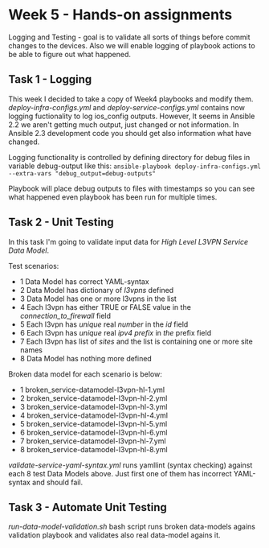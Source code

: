 # Week 5 - Hands-on assignments

Logging and Testing - goal is to validate all sorts of things before commit changes to the devices. Also we will enable logging of playbook actions to be able to figure out what happened.

## Task 1 - Logging

This week I decided to take a copy of Week4 playbooks and modify them. *deploy-infra-configs.yml* and *deploy-service-configs.yml* contains now logging fuctionality to log ios_config outputs. However, It seems in Ansible 2.2 we aren't getting much output, just changed or not information. In Ansible 2.3 development code you should get also information what have changed.

Logging functionality is controlled by defining directory for debug files in variable debug-output like this:
`ansible-playbook deploy-infra-configs.yml --extra-vars "debug_output=debug-outputs"`

Playbook will place debug outputs to files with timestamps so you can see what happened even playbook has been run for multiple times.

## Task 2 - Unit Testing

In this task I'm going to validate input data for *High Level L3VPN Service Data Model*.

Test scenarios:
* 1 Data Model has correct YAML-syntax
* 2 Data Model has dictionary of *l3vpns* defined
* 3 Data Model has one or more l3vpns in the list
* 4 Each l3vpn has either TRUE or FALSE value in the *connection_to_firewall* field
* 5 Each l3vpn has *unique* real *number* in the *id* field
* 6 Each l3vpn has *unique* real *ipv4 prefix* in *the* prefix field
* 7 Each l3vpn has list of *sites* and the list is containing one or more site names
* 8 Data Model has nothing more defined

Broken data model for each scenario is below:
* 1 broken_service-datamodel-l3vpn-hl-1.yml
* 2 broken_service-datamodel-l3vpn-hl-2.yml
* 3 broken_service-datamodel-l3vpn-hl-3.yml
* 4 broken_service-datamodel-l3vpn-hl-4.yml
* 5 broken_service-datamodel-l3vpn-hl-5.yml
* 6 broken_service-datamodel-l3vpn-hl-6.yml
* 7 broken_service-datamodel-l3vpn-hl-7.yml
* 8 broken_service-datamodel-l3vpn-hl-8.yml

*validate-service-yaml-syntax.yml* runs yamllint (syntax checking) against each 8 test Data Models above. Just first one of them has incorrect YAML-syntax and should fail.

## Task 3 - Automate Unit Testing
*run-data-model-validation.sh* bash script runs broken data-models agains validation playbook and validates also real data-model agains it.